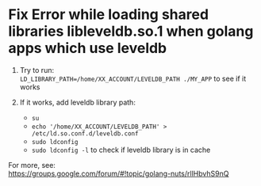 
# Fix Error while loading shared libraries libleveldb.so.1 when golang apps which use leveldb

1. Try to run:  
   `LD_LIBRARY_PATH=/home/XX_ACCOUNT/LEVELDB_PATH ./MY_APP` to see if it works

2. If it works, add leveldb library path:  
   * `su`
   * `echo '/home/XX_ACCOUNT/LEVELDB_PATH' > /etc/ld.so.conf.d/leveldb.conf`
   * `sudo ldconfig`
   * `sudo ldconfig -l` to check if leveldb library is in cache
   
For more, see:  
<https://groups.google.com/forum/#!topic/golang-nuts/rllHbvhS9nQ>
